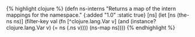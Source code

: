 {% highlight clojure %}
(defn ns-interns
  "Returns a map of the intern mappings for the namespace."
  {:added "1.0"
   :static true}
  [ns]
  (let [ns (the-ns ns)]
    (filter-key val (fn [^clojure.lang.Var v] (and (instance? clojure.lang.Var v)
                                 (= ns (.ns v))))
                (ns-map ns))))
{% endhighlight %}
